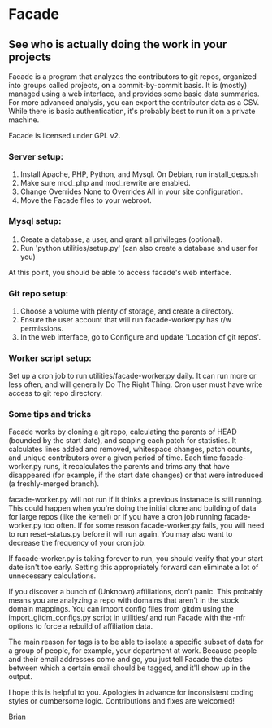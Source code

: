 # Facade
## See who is actually doing the work in your projects

Facade is a program that analyzes the contributors to git repos, organized into
groups called projects, on a commit-by-commit basis.  It is (mostly) managed
using a web interface, and provides some basic data summaries.  For more
advanced analysis, you can export the contributor data as a CSV.  While there is
basic authentication, it's probably best to run it on a private machine.

Facade is licensed under GPL v2.

### Server setup:

1. Install Apache, PHP, Python, and Mysql. On Debian, run install_deps.sh
2. Make sure mod_php and mod_rewrite are enabled.
3. Change Overrides None to Overrides All in your site configuration.
4. Move the Facade files to your webroot.

### Mysql setup:

1. Create a database, a user, and grant all privileges (optional).
2. Run 'python utilities/setup.py' (can also create a database and user for you)

At this point, you should be able to access facade's web interface.

### Git repo setup:

1. Choose a volume with plenty of storage, and create a directory.
2. Ensure the user account that will run facade-worker.py has r/w permissions.
3. In the web interface, go to Configure and update 'Location of git repos'.

### Worker script setup:

Set up a cron job to run utilities/facade-worker.py daily.  It can run more
or less often, and will generally Do The Right Thing. Cron user must have write
access to git repo directory.

### Some tips and tricks

Facade works by cloning a git repo, calculating the parents of HEAD (bounded by
the start date), and scaping each patch for statistics. It calculates lines
added and removed, whitespace changes, patch counts, and unique contributors
over a given period of time. Each time facade-worker.py runs, it recalculates
the parents and trims any that have disappeared (for example, if the start date
changes) or that were introduced (a freshly-merged branch).

facade-worker.py will not run if it thinks a previous instanace is still
running.  This could happen when you're doing the initial clone and building of
data for large repos (like the kernel) or if you have a cron job running
facade-worker.py too often.  If for some reason facade-worker.py fails, you will
need to run reset-status.py before it will run again.  You may also want to
decrease the frequency of your cron job.

If facade-worker.py is taking forever to run, you should verify that your start
date isn't too early.  Setting this appropriately forward can eliminate a lot of
unnecessary calculations.

If you discover a bunch of (Unknown) affiliations, don't panic. This probably
means you are analyzing a repo with domains that aren't in the stock domain
mappings.  You can import config files from gitdm using the
import_gitdm_configs.py script in utilities/ and run Facade with the -nfr
options to force a rebuild of affiliation data.

The main reason for tags is to be able to isolate a specific subset of data for
a group of people, for example, your department at work.  Because people and
their email addresses come and go, you just tell Facade the dates between which
a certain email should be tagged, and it'll show up in the output.

I hope this is helpful to you.  Apologies in advance for inconsistent coding
styles or cumbersome logic.  Contributions and fixes are welcomed!

Brian

